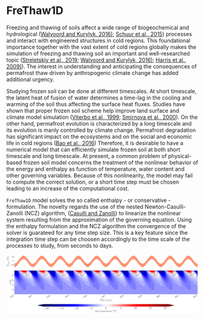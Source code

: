 # FreThaw1D

Freezing and thawing of soils affect a wide range of biogeochemical and hydrological ([Walvoord and Kurylyk, 2016)](https://doi.org/10.2136/vzj2016.01.0010); [Schuur
et al., 2015]()) processes and interact with engineered structures in cold regions. This foundational importance together with the vast extent of cold regions globally makes the simulation of freezing and thawing soil an important and well-researched topic ([Streletskiy et al., 2019](); [Walvoord and Kurylyk, 2016)](https://doi.org/10.2136/vzj2016.01.0010); [Harris et al., 2009)]()). The interest in understanding and anticipating the consequences of permafrost thaw driven by anthropogenic climate change has added additional urgency.

Studying frozen soil can be done at different timescales. At short timescale, the latent heat of fusion of water determines a time-lag in the cooling and warming of the soil thus affecting the surface heat fluxes. Studies have shown that proper frozen soil scheme help improve land surface and climate model simulation ([Viterbo et al., 1999]( https://doi.org/10.1002/qj.49712555904); [Smirnova et al., 2000](https://doi.org/10.1029/1999JD901047)). 
On the other hand, permafrost evolution is characterized by a long timescale and its evolution is manly controlled by climate change. Permafrost degradation has significant impact on the ecosystems and on the social and economic life in cold regions ([Bao et al., 2016](https://doi.org/10.1002/2015JD024451))
Therefore, it is desirable to have a numerical model that can efficiently simulate frozen soil at both short timescale and long timescale.
At present, a common problem of physical-based frozen soil model concerns the treatment of the nonlinear behavior of the energy and enthalpy as function of temperature, water content and other governing variables. Because of this nonlinearity, the model may fail to compute the correct solution, or a short time step must be chosen leading to an increase of the computational cost.

`FreThaw1D` model solves the so called enthalpy - or conservative - formulation. The novelty regards the use of the nested Newton-Casulli-Zanolli (NCZ) algorithm, ([Casulli and Zanolli](https://doi.org/10.1137/100786320)) to linearize the nonlinear system resulting from the approximation of the governing equation. Using the enthalpy formulation and the NCZ algorithm the convergence of the solver is guarateed for any time step size. This is a key feature since the integration time step can be choosen accordingly to the time scale of the processes to study, from seconds to days.

![Alt text](docs/frozensoil.jpg?raw=true "Title")
